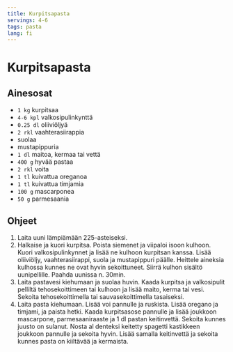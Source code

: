 ```yaml
---
title: Kurpitsapasta
servings: 4-6
tags: pasta
lang: fi
---
```


# Kurpitsapasta

## Ainesosat

- `1 kg` kurpitsaa
- `4-6 kpl` valkosipulinkynttä
- `0.25 dl` oliiviöljyä
- `2 rkl` vaahterasiirappia
- suolaa
- mustapippuria
- `1 dl` maitoa, kermaa tai vettä
- `400 g` hyvää pastaa
- `2 rkl` voita
- `1 tl` kuivattua oreganoa
- `1 tl` kuivattua timjamia
- `100 g` mascarponea
- `50 g` parmesaania

## Ohjeet

1. Laita uuni lämpiämään 225-asteiseksi.
1. Halkaise ja kuori kurpitsa. Poista siemenet ja viipaloi isoon kulhoon. Kuori valkosipulinkynnet ja lisää ne kulhoon kurpitsan kanssa. Lisää oliiviöljy, vaahterasiirappi, suola ja mustapippuri päälle. Heittele aineksia kulhossa kunnes ne ovat hyvin sekoittuneet. Siirrä kulhon sisältö uunipellille. Paahda uunissa n. 30min.
1. Laita pastavesi kiehumaan ja suolaa huvin. Kaada kurpitsa ja valkosipulit pelliltä tehosekoittimeen tai kulhoon ja lisää maito, kerma tai vesi. Sekoita tehosekoittimella tai sauvasekoittimella tasaiseksi.
1. Laita pasta kiehumaan. Lisää voi pannulle ja ruskista. Lisää oregano ja timjami, ja paista hetki. Kaada kurpitsasose pannulle ja lisää joukkoon mascarpone, parmesaaniraaste ja 1 dl pastan keitinvettä. Sekoita kunnes juusto on sulanut. Nosta al denteksi keitetty spagetti kastikkeen joukkoon pannulle ja sekoita hyvin. Lisää samalla keitinvettä ja sekoita kunnes pasta on kiiltävää ja kermaista.
